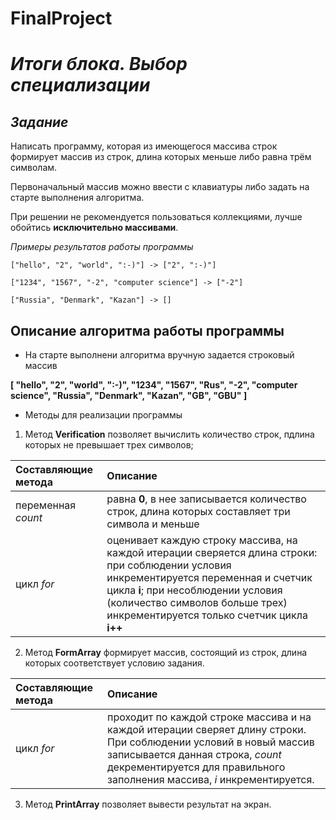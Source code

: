 # **FinalProject**
# *Итоги блока. Выбор специализации*
## *Задание*

Написать программу, которая из имеющегося массива строк формирует массив из строк, длина которых меньше либо равна трём символам.

Первоначальный массив можно ввести с клавиатуры либо задать на старте выполнения алгоритма.

При решении не рекомендуется пользоваться коллекциями, лучше обойтись **исключительно массивами**.

*Примеры результатов работы программы*
```
["hello", "2", "world", ":-)"] -> ["2", ":-)"]

["1234", "1567", "-2", "computer science"] -> ["-2"]

["Russia", "Denmark", "Kazan"] -> []
```
## **Описание алгоритма работы программы**

* На старте выполнени алгоритма вручную задается строковый массив

 **[ "hello", "2", "world", ":-)", "1234", "1567", "Rus", "-2", "computer science", "Russia", "Denmark", "Kazan", "GB", "GBU" ]** 

* Методы для реализации программы

1. Метод **Verification** позволяет вычислить количество строк, пдлина которых не превышает трех символов;

|Составляющие метода              | Описание
|:--------------------------------|:--------------
|переменная *count*               | равна **0**, в нее записывается количество строк, длина которых составляет три символа и меньше
| цикл *for* | оценивает каждую строку массива, на каждой итерации сверяется длина строки: при соблюдении условия инкрементируется переменная и счетчик цикла **i**; при несоблюдении условия (количество символов больше трех) инкрементируется только счетчик цикла **i++**


2. Метод **FormArray** формирует массив, состоящий из строк, длина которых соответствует условию задания.

|Составляющие метода              | Описание
|:--------------------------------|:--------------
| цикл *for* | проходит по каждой строке массива и на каждой итерации сверяет длину строки. При соблюдении условий в новый массив записывается данная строка, *count* декрементируется для правильного заполнения массива, *i* инкрементируется. 


3. Метод **PrintArray** позволяет вывести результат на экран.
